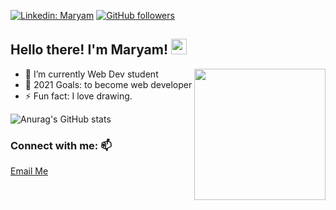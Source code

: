 [![Linkedin: Maryam](https://img.shields.io/badge/-MaryamPayenda-blue?style=flat-square&logo=Linkedin&logoColor=white&link=https://www.linkedin.com/in/maryam-payenda-1844a7140/)](https://www.linkedin.com/in/maryam-payenda-1844a7140/) 
[![GitHub followers](https://img.shields.io/github/followers/MaryamPayenda?style=social)](https://github.com/MaryamPayenda)

<h2>Hello there! I'm Maryam! <img src="https://media.giphy.com/media/hvRJCLFzcasrR4ia7z/giphy.gif" width="25"></h2>
<img align='right' src="https://user-images.githubusercontent.com/20128950/124126521-08e52680-da7b-11eb-81c0-c8d9b0a99315.gif" width="210">  

- 🌱 I’m currently Web Dev student  
- 🥅 2021 Goals: to become web developer  
- ⚡ Fun fact: I love drawing.  


![Anurag's GitHub stats](https://github-readme-stats.vercel.app/api?username=MaryamPayenda&show_icons=true&theme=radical)

### Connect with me: 📫

 <a href="mailto:maryampayanda12@gmail.com"> Email Me </a>


